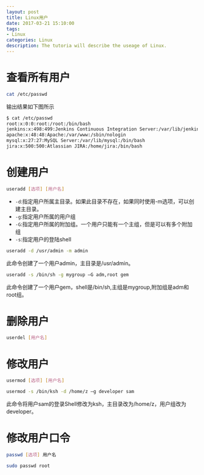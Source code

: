 ```yaml
---
layout: post
title: Linux用户
date: 2017-03-21 15:10:00
tags:
- Linux
categories: Linux
description: The tutoria will describe the useage of Linux.
---
```




# 查看所有用户
```bash
cat /etc/passwd
```
输出结果如下图所示        
```bash
$ cat /etc/passwd
root:x:0:0:root:/root:/bin/bash
jenkins:x:498:499:Jenkins Continuous Integration Server:/var/lib/jenkins:/bin/bash
apache:x:48:48:Apache:/var/www:/sbin/nologin
mysql:x:27:27:MySQL Server:/var/lib/mysql:/bin/bash
jira:x:500:500:Atlassian JIRA:/home/jira:/bin/bash
```

# 创建用户
```bash
useradd [选项] [用户名]
```

* `-d`:指定用户所属主目录。如果此目录不存在，如果同时使用-m选项，可以创建主目录。
* `-g`:指定用户所属的用户组
* `-G`:指定用户所属的附加组。一个用户只能有一个主组，但是可以有多个附加组
* `-s`:指定用户的登陆shell

```bash
useradd -d /usr/admin -m admin
```
此命令创建了一个用户admin，主目录是/usr/admin。

```bash
useradd -s /bin/sh -g mygroup –G adm,root gem
```
此命令创建了一个用户gem，shell是/bin/sh,主组是mygroup,附加组是adm和root组。


# 删除用户
```bash
userdel [用户名]
```

# 修改用户
```bash
usermod [选项] [用户名]
```

```bash
usermod -s /bin/ksh -d /home/z –g developer sam
```
此命令将用户sam的登录Shell修改为ksh，主目录改为/home/z，用户组改为developer。


# 修改用户口令
```bash
passwd [选项] 用户名
```

```bash
sudo passwd root
```


